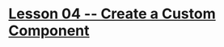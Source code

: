 # [Lesson 04 -- Create a Custom Component](https://github.com/costaivo/AngularJs2-AdManager/tree/Dev/02_AdManager/05_Lesson/Start)
